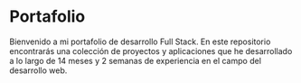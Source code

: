 # Portafolio
Bienvenido a mi portafolio de desarrollo Full Stack. En este repositorio encontrarás una colección de proyectos y aplicaciones que he desarrollado a lo largo de 14 meses y 2 semanas de experiencia en el campo del desarrollo web. 
